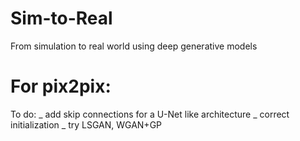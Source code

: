 # Sim-to-Real
From simulation to real world using deep generative models

# For pix2pix:

To do:
_ add skip connections for a U-Net like architecture
_ correct initialization
_ try LSGAN, WGAN+GP
